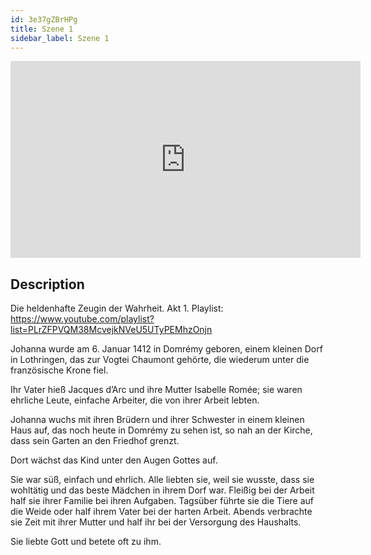 ```yaml
---
id: 3e37gZBrHPg
title: Szene 1
sidebar_label: Szene 1
---
```


<iframe
  width="560"
  height="315"
  src="https://www.youtube.com/embed/3e37gZBrHPg"
  title="YouTube video player"
  frameborder="0"
  allow="accelerometer; autoplay; clipboard-write; encrypted-media; gyroscope; picture-in-picture; web-share"
  referrerpolicy="strict-origin-when-cross-origin"
  allowfullscreen
></iframe>

## Description

Die heldenhafte Zeugin der Wahrheit. Akt 1. 
Playlist: https://www.youtube.com/playlist?list=PLrZFPVQM38McvejkNVeU5UTyPEMhzOnjn 

Johanna wurde am 6. Januar 1412 in Domrémy geboren, einem kleinen Dorf in Lothringen, das zur Vogtei Chaumont gehörte, die wiederum unter die französische Krone fiel.

Ihr Vater hieß Jacques d’Arc und ihre Mutter Isabelle Romée; sie waren ehrliche Leute, einfache Arbeiter, die von ihrer Arbeit lebten.

Johanna wuchs mit ihren Brüdern und ihrer Schwester in einem kleinen Haus auf, das noch heute in Domrémy zu sehen ist, so nah an der Kirche, dass sein Garten an den Friedhof grenzt.

Dort wächst das Kind unter den Augen Gottes auf.

Sie war süß, einfach und ehrlich. Alle liebten sie, weil sie wusste, dass sie wohltätig und das beste Mädchen in ihrem Dorf war. Fleißig bei der Arbeit half sie ihrer Familie bei ihren Aufgaben. Tagsüber führte sie die Tiere auf die Weide oder half ihrem Vater bei der harten Arbeit. Abends verbrachte sie Zeit mit ihrer Mutter und half ihr bei der Versorgung des Haushalts.

Sie liebte Gott und betete oft zu ihm.
